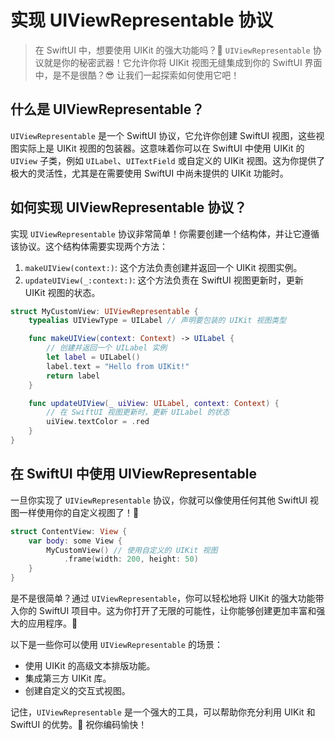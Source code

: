 ﻿# 实现 UIViewRepresentable 协议

> 在 SwiftUI 中，想要使用 UIKit 的强大功能吗？🤔 `UIViewRepresentable` 协议就是你的秘密武器！它允许你将 UIKit 视图无缝集成到你的 SwiftUI 界面中，是不是很酷？😎 让我们一起探索如何使用它吧！

## 什么是 UIViewRepresentable？

`UIViewRepresentable` 是一个 SwiftUI 协议，它允许你创建 SwiftUI 视图，这些视图实际上是 UIKit 视图的包装器。这意味着你可以在 SwiftUI 中使用 UIKit 的 `UIView` 子类，例如 `UILabel`、`UITextField` 或自定义的 UIKit 视图。这为你提供了极大的灵活性，尤其是在需要使用 SwiftUI 中尚未提供的 UIKit 功能时。

## 如何实现 UIViewRepresentable 协议？

实现 `UIViewRepresentable` 协议非常简单！你需要创建一个结构体，并让它遵循该协议。这个结构体需要实现两个方法：

1.  `makeUIView(context:)`: 这个方法负责创建并返回一个 UIKit 视图实例。
2.  `updateUIView(_:context:)`: 这个方法负责在 SwiftUI 视图更新时，更新 UIKit 视图的状态。

```swift
struct MyCustomView: UIViewRepresentable {
    typealias UIViewType = UILabel // 声明要包装的 UIKit 视图类型

    func makeUIView(context: Context) -> UILabel {
        // 创建并返回一个 UILabel 实例
        let label = UILabel()
        label.text = "Hello from UIKit!"
        return label
    }

    func updateUIView(_ uiView: UILabel, context: Context) {
        // 在 SwiftUI 视图更新时，更新 UILabel 的状态
        uiView.textColor = .red
    }
}
```

## 在 SwiftUI 中使用 UIViewRepresentable

一旦你实现了 `UIViewRepresentable` 协议，你就可以像使用任何其他 SwiftUI 视图一样使用你的自定义视图了！🎉

```swift
struct ContentView: View {
    var body: some View {
        MyCustomView() // 使用自定义的 UIKit 视图
            .frame(width: 200, height: 50)
    }
}
```

是不是很简单？通过 `UIViewRepresentable`，你可以轻松地将 UIKit 的强大功能带入你的 SwiftUI 项目中。这为你打开了无限的可能性，让你能够创建更加丰富和强大的应用程序。🚀

以下是一些你可以使用 `UIViewRepresentable` 的场景：

*   使用 UIKit 的高级文本排版功能。
*   集成第三方 UIKit 库。
*   创建自定义的交互式视图。

记住，`UIViewRepresentable` 是一个强大的工具，可以帮助你充分利用 UIKit 和 SwiftUI 的优势。💪 祝你编码愉快！


